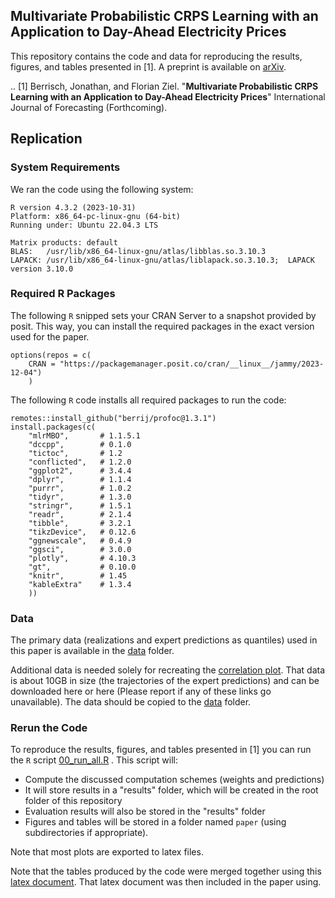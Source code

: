 ## Multivariate Probabilistic CRPS Learning with an Application to Day-Ahead Electricity Prices   

This repository contains the code and data for reproducing the results, figures, and tables presented in [1]. A preprint is available on [arXiv](https://arxiv.org/abs/2303.10019).


.. [1] Berrisch, Jonathan, and Florian Ziel. "**Multivariate Probabilistic CRPS Learning with an Application to Day-Ahead Electricity Prices**" International Journal of Forecasting (Forthcoming).

## Replication

### System Requirements

We ran the code using the following system:

```
R version 4.3.2 (2023-10-31)
Platform: x86_64-pc-linux-gnu (64-bit)
Running under: Ubuntu 22.04.3 LTS

Matrix products: default
BLAS:   /usr/lib/x86_64-linux-gnu/atlas/libblas.so.3.10.3 
LAPACK: /usr/lib/x86_64-linux-gnu/atlas/liblapack.so.3.10.3;  LAPACK version 3.10.0
```

### Required R Packages

The following `R` snipped sets your CRAN Server to a snapshot provided by posit. This way, you can install the required packages in the exact version used for the paper.

```
options(repos = c(
    CRAN = "https://packagemanager.posit.co/cran/__linux__/jammy/2023-12-04")
    )
```

The following `R` code installs all required packages to run the code:

```
remotes::install_github("berrij/profoc@1.3.1")
install.packages(c(
    "mlrMBO",       # 1.1.5.1
    "dccpp",        # 0.1.0
    "tictoc",       # 1.2
    "conflicted",   # 1.2.0
    "ggplot2",      # 3.4.4
    "dplyr",        # 1.1.4   
    "purrr",        # 1.0.2
    "tidyr",        # 1.3.0
    "stringr",      # 1.5.1
    "readr",        # 2.1.4
    "tibble",       # 3.2.1
    "tikzDevice",   # 0.12.6
    "ggnewscale",   # 0.4.9
    "ggsci",        # 3.0.0
    "plotly",       # 4.10.3
    "gt",           # 0.10.0
    "knitr",        # 1.45
    "kableExtra"    # 1.3.4
    ))
```

### Data

The primary data (realizations and expert predictions as quantiles) used in this paper is available in the [data](data) folder. 

Additional data is needed solely for recreating the [correlation plot](code/corrplot.R). That data is about 10GB in size (the trajectories of the expert predictions) and can be downloaded here or here (Please report if any of these links go unavailable). The data should be copied to the [data](data) folder.

### Rerun the Code

To reproduce the results, figures, and tables presented in [1] you can run the `R` script [00_run_all.R](code/00_run_all.R) . This script will:

- Compute the discussed computation schemes (weights and predictions)
- It will store results in a "results" folder, which will be created in the root folder of this repository
- Evaluation results will also be stored in the "results" folder
- Figures and tables will be stored in a folder named `paper` (using subdirectories if appropriate).

Note that most plots are exported to latex files. 

Note that the tables produced by the code were merged together using this [latex document](paper/anc/JSU1_Norm4/tab_joined.tex). That latex document was then included in the paper using. 